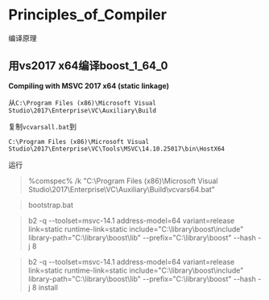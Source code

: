 # Principles_of_Compiler
编译原理

## 用vs2017 x64编译boost_1_64_0
**Compiling with MSVC 2017 x64 (static linkage)**

从```C:\Program Files (x86)\Microsoft Visual Studio\2017\Enterprise\VC\Auxiliary\Build```

复制```vcvarsall.bat```到

```C:\Program Files (x86)\Microsoft Visual Studio\2017\Enterprise\VC\Tools\MSVC\14.10.25017\bin\HostX64```

运行
> %comspec% /k "C:\Program Files (x86)\Microsoft Visual Studio\2017\Enterprise\VC\Auxiliary\Build\vcvars64.bat"

> bootstrap.bat

> b2 -q  --toolset=msvc-14.1 address-model=64 variant=release link=static runtime-link=static include="C:\library\boost\include" library-path="C:\library\boost\lib" --prefix="C:\library\boost" --hash -j 8

> b2 -q  --toolset=msvc-14.1 address-model=64 variant=release link=static runtime-link=static include="C:\library\boost\include" library-path="C:\library\boost\lib" --prefix="C:\library\boost" --hash -j 8 install
